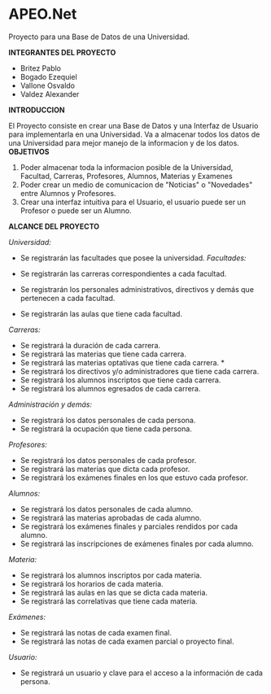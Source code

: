 # APEO.Net

Proyecto para una Base de Datos de una Universidad.

**INTEGRANTES DEL PROYECTO**
* Britez Pablo
* Bogado Ezequiel
* Vallone Osvaldo
* Valdez Alexander

**INTRODUCCION**

El Proyecto consiste en crear una Base de Datos y una Interfaz de Usuario para implementarla en una Universidad. Va a almacenar todos los datos de una Universidad para mejor manejo de la informacion y de los datos.
**OBJETIVOS**

1. Poder almacenar toda la informacion posible de la Universidad, Facultad, Carreras, Profesores, Alumnos, Materias y Examenes
2. Poder crear un medio de comunicacion de "Noticias" o "Novedades" entre Alumnos y Profesores.
3. Crear una interfaz intuitiva para el Usuario, el usuario puede ser un Profesor o puede ser un Alumno.


**ALCANCE DEL PROYECTO**


*Universidad:*

* Se registrarán las facultades que posee la universidad.
*Facultades:*

* Se registrarán las carreras correspondientes a cada facultad.
*	Se registrarán los personales administrativos, directivos y demás que pertenecen a cada facultad.
*	Se registrarán las aulas que tiene cada facultad.

*Carreras:*

*	Se registrará la duración de cada carrera.
*	Se registrará las materias que tiene cada carrera.
*	Se registrará las materias optativas que tiene cada carrera. *
*	Se registrará los directivos y/o administradores que tiene cada carrera.
*	Se registrará los alumnos inscriptos que tiene cada carrera.
*	Se registrará los alumnos egresados de cada carrera.

*Administración y demás:*

*	Se registrará los datos personales de cada persona.
*	Se registrará la ocupación que tiene cada persona.

*Profesores:*

*	Se registrará los datos personales de cada profesor.
*	Se registrará las materias que dicta cada profesor.
*	Se registrará los exámenes finales en los que estuvo cada profesor.

*Alumnos:*

*	Se registrará los datos personales de cada alumno.
*	Se registrará las materias aprobadas de cada alumno.
*	Se registrará los exámenes finales y parciales rendidos por cada alumno.
*	Se registrará las inscripciones de exámenes finales por cada alumno.

*Materia:*

*	Se registrará los alumnos inscriptos por cada materia.
*	Se registrará los horarios de cada materia.
*	Se registrará las aulas en las que se dicta cada materia.
*	Se registrará las correlativas que tiene cada materia.

*Exámenes:*

*	Se registrará las notas de cada examen final.
*	Se registrará las notas de cada examen parcial o proyecto final.

*Usuario:*

*	Se registrará un usuario y clave para el acceso a la información de cada persona.




